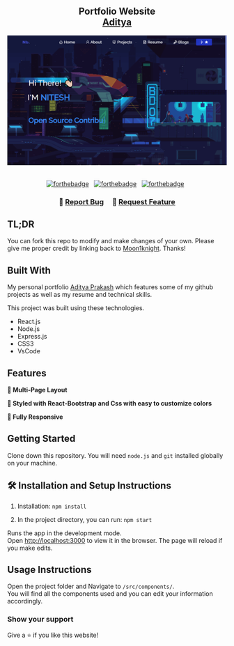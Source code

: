 <h2 align="center">
  Portfolio Website <br/>
  <a href="https://Adi-tyaa.github.io/Portfolio/" target="_blank">Aditya</a>
</h2>
<div align="center">
  <img alt="Demo" src="./Images/readme-img.png" />
</div>

<br/>

<center>

[![forthebadge](https://forthebadge.com/images/badges/built-with-love.svg)](https://forthebadge.com) &nbsp;
[![forthebadge](https://forthebadge.com/images/badges/made-with-javascript.svg)](https://forthebadge.com) &nbsp;
[![forthebadge](https://forthebadge.com/images/badges/open-source.svg)](https://forthebadge.com) &nbsp;


</center>

<h3 align="center">
    🔹 
    <!-- need to update my repot and complaints link for my website  -->
    <a href="https://github.com/">Report Bug</a> &nbsp; &nbsp;
    🔹
    <a href="https://github.com/P">Request Feature</a>
</h3>

## TL;DR

You can fork this repo to modify and make changes of your own. Please give me proper credit by linking back to [Moon1knight](https://github.com/Adi-tyaa). Thanks!

## Built With

My personal portfolio <a href="https://github.com/Adi-tyaa/Portfolio" target="_blank">Aditya Prakash</a> which features some of my github projects as well as my resume and technical skills.<br/>

This project was built using these technologies.

- React.js
- Node.js
- Express.js
- CSS3
- VsCode


## Features

**📖 Multi-Page Layout**

**🎨 Styled with React-Bootstrap and Css with easy to customize colors**

**📱 Fully Responsive**

## Getting Started

Clone down this repository. You will need `node.js` and `git` installed globally on your machine.

## 🛠 Installation and Setup Instructions

1. Installation: `npm install`

2. In the project directory, you can run: `npm start`

Runs the app in the development mode.\
Open [http://localhost:3000](http://localhost:3000) to view it in the browser.
The page will reload if you make edits.

## Usage Instructions

Open the project folder and Navigate to `/src/components/`. <br/>
You will find all the components used and you can edit your information accordingly.

### Show your support

Give a ⭐ if you like this website!

<!-- place  a BUY ME A COFFE LINK HERE FOR DONATIONS OFC -->

